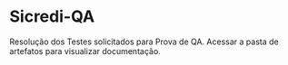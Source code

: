 # Sicredi-QA
 Resolução dos Testes solicitados para Prova de QA.  Acessar a pasta de artefatos para visualizar documentação.
